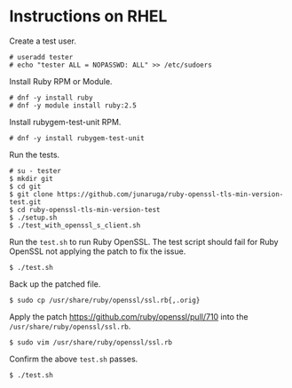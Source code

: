 # Instructions on RHEL

Create a test user.

```
# useradd tester
# echo "tester ALL = NOPASSWD: ALL" >> /etc/sudoers
```

Install Ruby RPM or Module.

```
# dnf -y install ruby
# dnf -y module install ruby:2.5
```

Install rubygem-test-unit RPM.

```
# dnf -y install rubygem-test-unit
```

Run the tests.

```
# su - tester
$ mkdir git
$ cd git
$ git clone https://github.com/junaruga/ruby-openssl-tls-min-version-test.git
$ cd ruby-openssl-tls-min-version-test
$ ./setup.sh
$ ./test_with_openssl_s_client.sh
```

Run the `test.sh` to run Ruby OpenSSL. The test script should fail for Ruby OpenSSL not applying the patch to fix the issue.

```
$ ./test.sh
```

Back up the patched file.

```
$ sudo cp /usr/share/ruby/openssl/ssl.rb{,.orig}
```

Apply the patch <https://github.com/ruby/openssl/pull/710> into the `/usr/share/ruby/openssl/ssl.rb`.

```
$ sudo vim /usr/share/ruby/openssl/ssl.rb
```

Confirm the above `test.sh` passes.

```
$ ./test.sh
```
